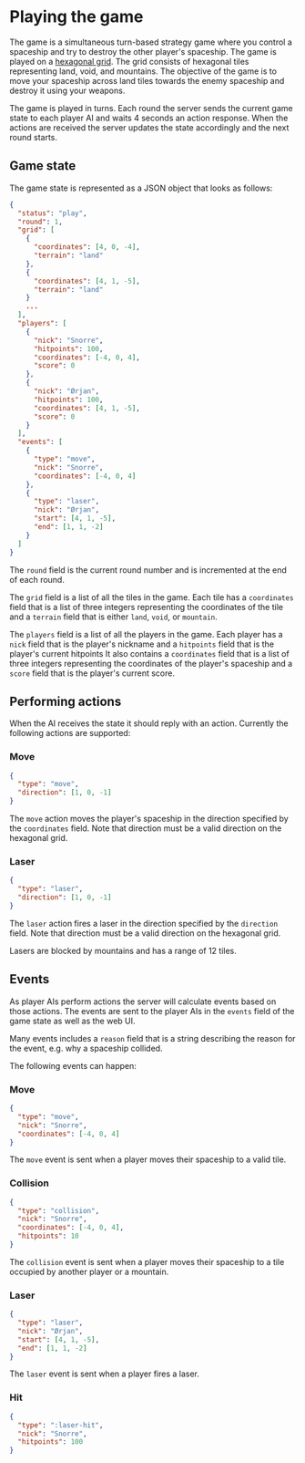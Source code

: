 # Playing the game

The game is a simultaneous turn-based strategy game where you control a spaceship and try to destroy the other player's spaceship.
The game is played on a [hexagonal grid](https://www.redblobgames.com/grids/hexagons).
The grid consists of hexagonal tiles representing land, void, and mountains.
The objective of the game is to move your spaceship across land tiles towards the enemy spaceship and destroy it using your weapons.

The game is played in turns.
Each round the server sends the current game state to each player AI and waits 4 seconds an action response.
When the actions are received the server updates the state accordingly and the next round starts.

## Game state

The game state is represented as a JSON object that looks as follows:

```json
{
  "status": "play",
  "round": 1,
  "grid": [
    {
      "coordinates": [4, 0, -4],
      "terrain": "land"
    },
    {
      "coordinates": [4, 1, -5],
      "terrain": "land"
    }
    ...
  ],
  "players": [
    {
      "nick": "Snorre",
      "hitpoints": 100,
      "coordinates": [-4, 0, 4],
      "score": 0
    },
    {
      "nick": "Ørjan",
      "hitpoints": 100,
      "coordinates": [4, 1, -5],
      "score": 0
    }
  ],
  "events": [
    { 
      "type": "move",
      "nick": "Snorre",
      "coordinates": [-4, 0, 4]
    },
    {
      "type": "laser",
      "nick": "Ørjan",
      "start": [4, 1, -5],
      "end": [1, 1, -2]
    }
  ]
}
```

The `round` field is the current round number and is incremented at the end of each round.

The `grid` field is a list of all the tiles in the game.
Each tile has a `coordinates` field that is a list of three integers representing the coordinates of the tile and a `terrain` field that is either `land`, `void`, or `mountain`.

The `players` field is a list of all the players in the game.
Each player has a `nick` field that is the player's nickname and a `hitpoints` field that is the player's current hitpoints
It also contains a `coordinates` field that is a list of three integers representing the coordinates of the player's spaceship and a `score` field that is the player's current score.

## Performing actions

When the AI receives the state it should reply with an action.
Currently the following actions are supported:

### Move

```json
{
  "type": "move",
  "direction": [1, 0, -1]
}
```
The `move` action moves the player's spaceship in the direction specified by the `coordinates` field.
Note that direction must be a valid direction on the hexagonal grid.

### Laser

```json
{
  "type": "laser",
  "direction": [1, 0, -1]
}
```

The `laser` action fires a laser in the direction specified by the `direction` field.
Note that direction must be a valid direction on the hexagonal grid.

Lasers are blocked by mountains and has a range of 12 tiles.

## Events

As player AIs perform actions the server will calculate events based on those actions.
The events are sent to the player AIs in the `events` field of the game state as well as the web UI.

Many events includes a `reason` field that is a string describing the reason for the event, e.g. why a spaceship collided.

The following events can happen:

### Move

```json
{
  "type": "move",
  "nick": "Snorre",
  "coordinates": [-4, 0, 4]
}
```

The `move` event is sent when a player moves their spaceship to a valid tile.

### Collision

```json
{
  "type": "collision",
  "nick": "Snorre",
  "coordinates": [-4, 0, 4],
  "hitpoints": 10
}
```

The `collision` event is sent when a player moves their spaceship to a tile occupied by another player or a mountain.

### Laser

```json
{
  "type": "laser",
  "nick": "Ørjan",
  "start": [4, 1, -5],
  "end": [1, 1, -2]
}
```

The `laser` event is sent when a player fires a laser.

### Hit

```json
{
  "type": ":laser-hit",
  "nick": "Snorre",
  "hitpoints": 100
}
```
